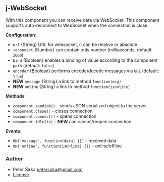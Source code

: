 ## j-WebSocket

With this component you can receive data via WebSocket. This component supports auto-reconnect to WebSocket when the connection is close.

__Configuration__:

- `url` {String} URL for websocket, it can be relative or absolute
- `reconnect` {Number} can contain only number (milliseconds, default: `2000`)
- `bind` {Boolean} enables a binding of value according to the component `path` (default: `false`)
- `encoder` {Boolean} performs encode/decode messages via `URI` (default: `true`)
- __NEW__ `message` {String} a link to method `function(msg)`
- __NEW__ `online` {String} a link to method `function(isonline)`

__Methods__:

- `component.send(obj)` - sends JSON serialized object to the server
- `component.close()` - closes connection
- `component.connect()` - opens connection
- `component.idle(is)` - __NEW__ can cancel/reopen connection

__Events__:

- `ON('message', function(data) {})` - received data
- `ON('online', function(isOnline) {})` - online/offline

### Author

- Peter Širka <petersirka@gmail.com>
- [License](https://www.totaljs.com/license/)